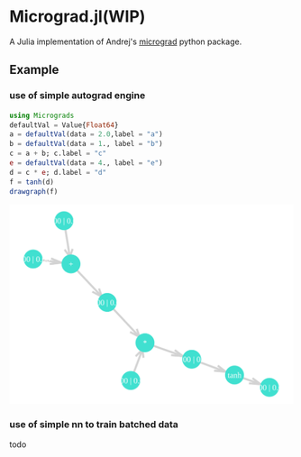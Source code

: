# Micrograd.jl(WIP)

A Julia implementation of Andrej's [micrograd](https://github.com/karpathy/micrograd) python package.

## Example 
### use of simple autograd engine
```Julia
using Micrograds
defaultVal = Value{Float64}
a = defaultVal(data = 2.0,label = "a")
b = defaultVal(data = 1., label = "b")
c = a + b; c.label = "c"
e = defaultVal(data = 4., label = "e")
d = c * e; d.label = "d"
f = tanh(d)
drawgraph(f)
```
![simple_graph](./simple_graph.svg)

### use of simple nn to train batched data
todo